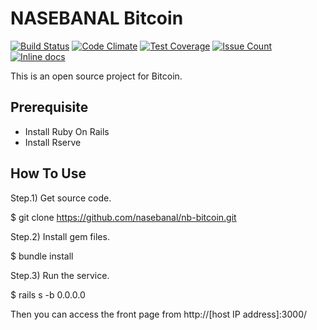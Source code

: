 # NASEBANAL Bitcoin

[![Build Status](https://travis-ci.org/nasebanal/nb-bitcoin.svg)](https://travis-ci.org/nasebanal/nb-bitcoin)
[![Code Climate](https://codeclimate.com/github/nasebanal/nb-bitcoin/badges/gpa.svg)](https://codeclimate.com/github/nasebanal/nb-bitcoin)
[![Test Coverage](https://codeclimate.com/github/nasebanal/nb-bitcoin/badges/coverage.svg)](https://codeclimate.com/github/nasebanal/nb-bitcoin/coverage)
[![Issue Count](https://codeclimate.com/github/nasebanal/nb-bitcoin/badges/issue_count.svg)](https://codeclimate.com/github/nasebanal/nb-bitcoin)
[![Inline docs](http://inch-ci.org/github/nasebanal/nb-bitcoin.svg?branch=master)](http://inch-ci.org/github/nasebanal/nb-bitcoin)

This is an open source project for Bitcoin.


## Prerequisite

* Install Ruby On Rails
* Install Rserve


## How To Use

Step.1) Get source code.

 $ git clone https://github.com/nasebanal/nb-bitcoin.git

Step.2) Install gem files.

 $ bundle install

Step.3) Run the service.

 $ rails s -b 0.0.0.0

Then you can access the front page from http://[host IP address]:3000/

